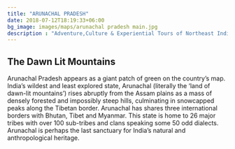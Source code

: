 ```yaml
---
title: "ARUNACHAL PRADESH"
date: 2018-07-12T18:19:33+06:00
bg_image: images/maps/arunachal pradesh main.jpg
description : "Adventure,Culture & Experiential Tours of Northeast India"
---
```


## The Dawn Lit Mountains

Arunachal Pradesh appears as a giant patch of green on the country’s map. India’s wildest and least explored state, Arunachal (literally the ‘land of dawn-lit mountains’) rises abruptly from the Assam plains as a mass of densely forested and impossibly steep hills, culminating in snowcapped peaks along the Tibetan border. Arunachal has shares three international borders with Bhutan, Tibet and Myanmar. This state is home to 26 major tribes with over 100 sub-tribes and clans speaking some 50 odd dialects. Arunachal is perhaps the last sanctuary for India’s natural and anthropological heritage.